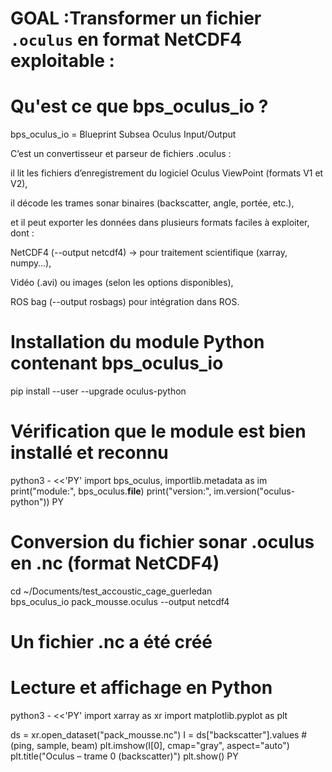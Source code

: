 # GOAL :Transformer un fichier `.oculus` en format **NetCDF4** exploitable :

# Qu'est ce que bps_oculus_io ?

bps_oculus_io = Blueprint Subsea Oculus Input/Output

C’est un convertisseur et parseur de fichiers .oculus :

il lit les fichiers d’enregistrement du logiciel Oculus ViewPoint (formats V1 et V2),

il décode les trames sonar binaires (backscatter, angle, portée, etc.),

et il peut exporter les données dans plusieurs formats faciles à exploiter, dont :

NetCDF4 (--output netcdf4) → pour traitement scientifique (xarray, numpy…),

Vidéo (.avi) ou images (selon les options disponibles),

ROS bag (--output rosbags) pour intégration dans ROS.


# Installation du module Python contenant bps_oculus_io
pip install --user --upgrade oculus-python

# Vérification que le module est bien installé et reconnu
python3 - <<'PY'
import bps_oculus, importlib.metadata as im
print("module:", bps_oculus.__file__)
print("version:", im.version("oculus-python"))
PY


# Conversion du fichier sonar .oculus en .nc (format NetCDF4)
cd ~/Documents/test_accoustic_cage_guerledan  
bps_oculus_io pack_mousse.oculus --output netcdf4

# Un fichier .nc a été créé

# Lecture et affichage en Python
python3 - <<'PY'
import xarray as xr
import matplotlib.pyplot as plt

ds = xr.open_dataset("pack_mousse.nc")
I = ds["backscatter"].values  # (ping, sample, beam)
plt.imshow(I[0], cmap="gray", aspect="auto")
plt.title("Oculus – trame 0 (backscatter)")
plt.show()
PY

